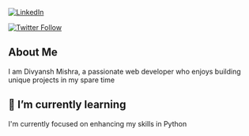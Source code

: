 [![LinkedIn](https://img.shields.io/badge/LinkedIn-Connect-blue)]([https://www.linkedin.com/in/your-linkedin-profile/](https://www.linkedin.com/in/divyanshmishra57/))

[![Twitter Follow](https://img.shields.io/twitter/follow/divyansh400?style=social)]([https://twitter.com/divyansh400](https://twitter.com/divyansh400))


## About Me

I am Divyansh Mishra, a passionate web developer who enjoys building unique projects in my spare time


## 🌱 I’m currently learning

I'm currently focused on enhancing my skills in Python

